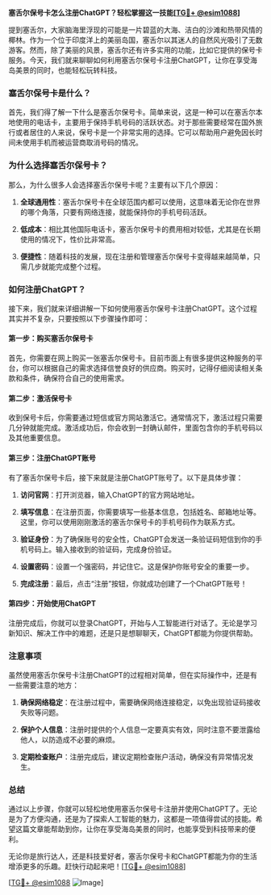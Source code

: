 **塞舌尔保号卡怎么注册ChatGPT？轻松掌握这一技能[[TG💪+ @esim1088](https://t.me/s/esim1088)]**

提到塞舌尔，大家脑海里浮现的可能是一片碧蓝的大海、洁白的沙滩和热带风情的椰林。作为一个位于印度洋上的美丽岛国，塞舌尔以其迷人的自然风光吸引了无数游客。然而，除了美丽的风景，塞舌尔还有许多实用的功能，比如它提供的保号卡服务。今天，我们就来聊聊如何利用塞舌尔保号卡注册ChatGPT，让你在享受海岛美景的同时，也能轻松玩转科技。

### 塞舌尔保号卡是什么？

首先，我们得了解一下什么是塞舌尔保号卡。简单来说，这是一种可以在塞舌尔本地使用的电话卡，主要用于保持手机号码的活跃状态。对于那些需要经常在国外旅行或者居住的人来说，保号卡是一个非常实用的选择。它可以帮助用户避免因长时间未使用手机而被运营商取消号码的情况。

### 为什么选择塞舌尔保号卡？

那么，为什么很多人会选择塞舌尔保号卡呢？主要有以下几个原因：

1. **全球通用性**：塞舌尔保号卡在全球范围内都可以使用，这意味着无论你在世界的哪个角落，只要有网络连接，就能保持你的手机号码活跃。
   
2. **低成本**：相比其他国际电话卡，塞舌尔保号卡的费用相对较低，尤其是在长期使用的情况下，性价比非常高。

3. **便捷性**：随着科技的发展，现在注册和管理塞舌尔保号卡变得越来越简单，只需几步就能完成整个过程。

### 如何注册ChatGPT？

接下来，我们就来详细讲解一下如何使用塞舌尔保号卡注册ChatGPT。这个过程其实并不复杂，只要按照以下步骤操作即可：

#### 第一步：购买塞舌尔保号卡

首先，你需要在网上购买一张塞舌尔保号卡。目前市面上有很多提供这种服务的平台，你可以根据自己的需求选择信誉良好的供应商。购买时，记得仔细阅读相关条款和条件，确保符合自己的使用需求。

#### 第二步：激活保号卡

收到保号卡后，你需要通过短信或官方网站激活它。通常情况下，激活过程只需要几分钟就能完成。激活成功后，你会收到一封确认邮件，里面包含你的手机号码以及其他重要信息。

#### 第三步：注册ChatGPT账号

有了塞舌尔保号卡后，接下来就是注册ChatGPT账号了。以下是具体步骤：

1. **访问官网**：打开浏览器，输入ChatGPT的官方网站地址。
   
2. **填写信息**：在注册页面，你需要填写一些基本信息，包括姓名、邮箱地址等。这里，你可以使用刚刚激活的塞舌尔保号卡的手机号码作为联系方式。

3. **验证身份**：为了确保账号的安全性，ChatGPT会发送一条验证码短信到你的手机号码上。输入接收到的验证码，完成身份验证。

4. **设置密码**：设置一个强密码，并记住它。这是保护你账号安全的重要一步。

5. **完成注册**：最后，点击“注册”按钮，你就成功创建了一个ChatGPT账号！

#### 第四步：开始使用ChatGPT

注册完成后，你就可以登录ChatGPT，开始与人工智能进行对话了。无论是学习新知识、解决工作中的难题，还是只是想聊聊天，ChatGPT都能为你提供帮助。

### 注意事项

虽然使用塞舌尔保号卡注册ChatGPT的过程相对简单，但在实际操作中，还是有一些需要注意的地方：

1. **确保网络稳定**：在注册过程中，需要确保网络连接稳定，以免出现验证码接收失败等问题。

2. **保护个人信息**：注册时提供的个人信息一定要真实有效，同时注意不要泄露给他人，以防造成不必要的麻烦。

3. **定期检查账户**：注册完成后，建议定期检查账户活动，确保没有异常情况发生。

### 总结

通过以上步骤，你就可以轻松地使用塞舌尔保号卡注册并使用ChatGPT了。无论是为了方便沟通，还是为了探索人工智能的魅力，这都是一项值得尝试的技能。希望这篇文章能帮助到你，让你在享受海岛美景的同时，也能享受到科技带来的便利。

无论你是旅行达人，还是科技爱好者，塞舌尔保号卡和ChatGPT都能为你的生活增添更多的乐趣。赶快行动起来吧！[[TG💪+ @esim1088](https://t.me/s/esim1088)]

[[TG💪+ @esim1088](https://t.me/s/esim1088) ![Image](https://i.postimg.cc/4NQfJmqS/Snipaste-2025-05-13-00-14-12.png)]